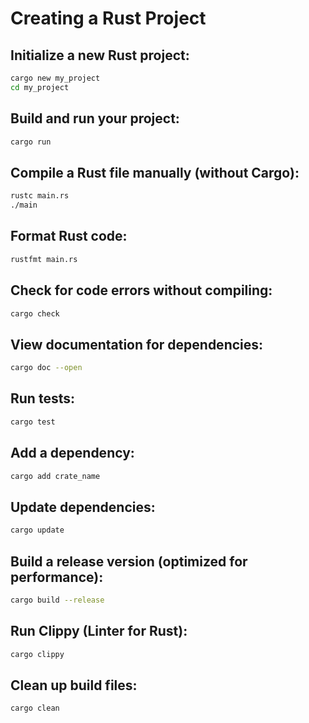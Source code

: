 # Creating a Rust Project

## Initialize a new Rust project:
```sh
cargo new my_project
cd my_project
```

## Build and run your project:
```sh
cargo run
```

## Compile a Rust file manually (without Cargo):
```sh
rustc main.rs
./main
```

## Format Rust code:
```sh
rustfmt main.rs
```

## Check for code errors without compiling:
```sh
cargo check
```

## View documentation for dependencies:
```sh
cargo doc --open
```

## Run tests:
```sh
cargo test
```

## Add a dependency:
```sh
cargo add crate_name
```

## Update dependencies:
```sh
cargo update
```

## Build a release version (optimized for performance):
```sh
cargo build --release
```

## Run Clippy (Linter for Rust):
```sh
cargo clippy
```

## Clean up build files:
```sh
cargo clean
```